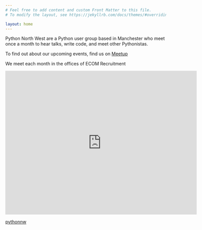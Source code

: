 ```yaml
---
# Feel free to add content and custom Front Matter to this file.
# To modify the layout, see https://jekyllrb.com/docs/themes/#overriding-theme-defaults

layout: home
---
```

Python North West are a Python user group based in Manchester who meet once a month to hear talks, write code, and meet other Pythonistas.

To find out about our upcoming events, find us on [Meetup](https://www.meetup.com/Python-North-West-Meetup/)

We meet each month in the offices of ECOM Recruitment

<iframe src="https://www.google.com/maps/embed?pb=!1m18!1m12!1m3!1d2374.3242055089713!2d-2.2390143000000005!3d53.480536799999996!2m3!1f0!2f0!3f0!3m2!1i1024!2i768!4f13.1!3m3!1m2!1s0x487bb1c0614fffff%3A0x88f0e58373f972d3!2sECOM%20Recruitment!5e0!3m2!1sen!2suk!4v1571492663031!5m2!1sen!2suk" width="600" height="450" frameborder="0" style="border:0;" allowfullscreen=""></iframe>

<a class="twitter-timeline" data-tweet-limit="3" data-width="300" href="https://twitter.com/pythonnw?ref_src=twsrc%5Etfw">pythonnw</a> <script async src="https://platform.twitter.com/widgets.js" charset="utf-8"></script> 

